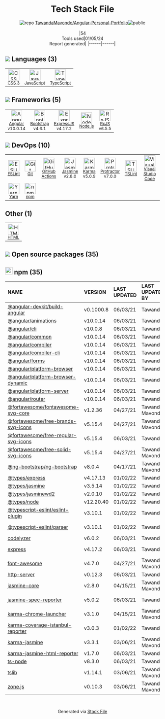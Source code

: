 <!--
&lt;--- Readme.md Snippet without images Start ---&gt;
## Tech Stack
TawandaMavondo/Angular-Personal-Portfolio is built on the following main stack:

- [Jasmine](http://jasmine.github.io/) – Javascript Testing Framework
- [Node.js](http://nodejs.org/) – Frameworks (Full Stack)
- [Bootstrap](http://getbootstrap.com/) – Front-End Frameworks
- [ExpressJS](http://expressjs.com/) – Microframeworks (Backend)
- [JavaScript](https://developer.mozilla.org/en-US/docs/Web/JavaScript) – Languages
- [Karma](http://karma-runner.github.io/) – Browser Testing
- [TypeScript](http://www.typescriptlang.org) – Languages
- [Protractor](http://angular.github.io/protractor) – Javascript Testing Framework
- [RxJS](http://reactivex.io/rxjs/) – Concurrency Frameworks
- [ESLint](http://eslint.org/) – Code Review
- [Angular](https://angular.io) – Javascript MVC Frameworks
- [Visual Studio Code](https://code.visualstudio.com/) – Text Editor
- [TSLint](https://github.com/palantir/tslint) – Code Review
- [Yarn](https://yarnpkg.com/) – Front End Package Manager
- [GitHub Actions](https://github.com/features/actions) – Continuous Integration

Full tech stack [here](/techstack.md)

&lt;--- Readme.md Snippet without images End ---&gt;

&lt;--- Readme.md Snippet with images Start ---&gt;
## Tech Stack
TawandaMavondo/Angular-Personal-Portfolio is built on the following main stack:

- <img width='25' height='25' src='https://img.stackshare.io/service/831/7c0b595409af531b9cdeb07f8c513e8b.png' alt='Jasmine'/> [Jasmine](http://jasmine.github.io/) – Javascript Testing Framework
- <img width='25' height='25' src='https://img.stackshare.io/service/1011/n1JRsFeB_400x400.png' alt='Node.js'/> [Node.js](http://nodejs.org/) – Frameworks (Full Stack)
- <img width='25' height='25' src='https://img.stackshare.io/service/1101/C9QJ7V3X.png' alt='Bootstrap'/> [Bootstrap](http://getbootstrap.com/) – Front-End Frameworks
- <img width='25' height='25' src='https://img.stackshare.io/service/1163/hashtag.png' alt='ExpressJS'/> [ExpressJS](http://expressjs.com/) – Microframeworks (Backend)
- <img width='25' height='25' src='https://img.stackshare.io/service/1209/javascript.jpeg' alt='JavaScript'/> [JavaScript](https://developer.mozilla.org/en-US/docs/Web/JavaScript) – Languages
- <img width='25' height='25' src='https://img.stackshare.io/service/1420/TidYGd6a.png' alt='Karma'/> [Karma](http://karma-runner.github.io/) – Browser Testing
- <img width='25' height='25' src='https://img.stackshare.io/service/1612/bynNY5dJ.jpg' alt='TypeScript'/> [TypeScript](http://www.typescriptlang.org) – Languages
- <img width='25' height='25' src='https://img.stackshare.io/service/1754/protractor-logo1.png' alt='Protractor'/> [Protractor](http://angular.github.io/protractor) – Javascript Testing Framework
- <img width='25' height='25' src='https://img.stackshare.io/service/1796/984368.png' alt='RxJS'/> [RxJS](http://reactivex.io/rxjs/) – Concurrency Frameworks
- <img width='25' height='25' src='https://img.stackshare.io/service/3337/Q4L7Jncy.jpg' alt='ESLint'/> [ESLint](http://eslint.org/) – Code Review
- <img width='25' height='25' src='https://img.stackshare.io/service/3745/cb8U-gL6_400x400.jpg' alt='Angular'/> [Angular](https://angular.io) – Javascript MVC Frameworks
- <img width='25' height='25' src='https://img.stackshare.io/service/4202/Visual_Studio_Code_logo.png' alt='Visual Studio Code'/> [Visual Studio Code](https://code.visualstudio.com/) – Text Editor
- <img width='25' height='25' src='https://img.stackshare.io/service/5561/303157.png' alt='TSLint'/> [TSLint](https://github.com/palantir/tslint) – Code Review
- <img width='25' height='25' src='https://img.stackshare.io/service/5848/44mC-kJ3.jpg' alt='Yarn'/> [Yarn](https://yarnpkg.com/) – Front End Package Manager
- <img width='25' height='25' src='https://img.stackshare.io/service/11563/actions.png' alt='GitHub Actions'/> [GitHub Actions](https://github.com/features/actions) – Continuous Integration

Full tech stack [here](/techstack.md)

&lt;--- Readme.md Snippet with images End ---&gt;
-->
<div align="center">

# Tech Stack File
![](https://img.stackshare.io/repo.svg "repo") [TawandaMavondo/Angular-Personal-Portfolio](https://github.com/TawandaMavondo/Angular-Personal-Portfolio)![](https://img.stackshare.io/public_badge.svg "public")
<br/><br/>
|54<br/>Tools used|01/05/24 <br/>Report generated|
|------|------|
</div>

## <img src='https://img.stackshare.io/languages.svg'/> Languages (3)
<table><tr>
  <td align='center'>
  <img width='36' height='36' src='https://img.stackshare.io/service/6727/css.png' alt='CSS 3'>
  <br>
  <sub><a href="https://developer.mozilla.org/en-US/docs/Web/CSS/CSS3">CSS 3</a></sub>
  <br>
  <sub></sub>
</td>

<td align='center'>
  <img width='36' height='36' src='https://img.stackshare.io/service/1209/javascript.jpeg' alt='JavaScript'>
  <br>
  <sub><a href="https://developer.mozilla.org/en-US/docs/Web/JavaScript">JavaScript</a></sub>
  <br>
  <sub></sub>
</td>

<td align='center'>
  <img width='36' height='36' src='https://img.stackshare.io/service/1612/bynNY5dJ.jpg' alt='TypeScript'>
  <br>
  <sub><a href="http://www.typescriptlang.org">TypeScript</a></sub>
  <br>
  <sub></sub>
</td>

</tr>
</table>

## <img src='https://img.stackshare.io/frameworks.svg'/> Frameworks (5)
<table><tr>
  <td align='center'>
  <img width='36' height='36' src='https://img.stackshare.io/service/3745/cb8U-gL6_400x400.jpg' alt='Angular'>
  <br>
  <sub><a href="https://angular.io">Angular</a></sub>
  <br>
  <sub>v10.0.14</sub>
</td>

<td align='center'>
  <img width='36' height='36' src='https://img.stackshare.io/service/1101/C9QJ7V3X.png' alt='Bootstrap'>
  <br>
  <sub><a href="http://getbootstrap.com/">Bootstrap</a></sub>
  <br>
  <sub>v4.6.1</sub>
</td>

<td align='center'>
  <img width='36' height='36' src='https://img.stackshare.io/service/1163/hashtag.png' alt='ExpressJS'>
  <br>
  <sub><a href="http://expressjs.com/">ExpressJS</a></sub>
  <br>
  <sub>v4.17.2</sub>
</td>

<td align='center'>
  <img width='36' height='36' src='https://img.stackshare.io/service/1011/n1JRsFeB_400x400.png' alt='Node.js'>
  <br>
  <sub><a href="http://nodejs.org/">Node.js</a></sub>
  <br>
  <sub></sub>
</td>

<td align='center'>
  <img width='36' height='36' src='https://img.stackshare.io/service/1796/984368.png' alt='RxJS'>
  <br>
  <sub><a href="http://reactivex.io/rxjs/">RxJS</a></sub>
  <br>
  <sub>v6.5.5</sub>
</td>

</tr>
</table>

## <img src='https://img.stackshare.io/devops.svg'/> DevOps (10)
<table><tr>
  <td align='center'>
  <img width='36' height='36' src='https://img.stackshare.io/service/3337/Q4L7Jncy.jpg' alt='ESLint'>
  <br>
  <sub><a href="http://eslint.org/">ESLint</a></sub>
  <br>
  <sub></sub>
</td>

<td align='center'>
  <img width='36' height='36' src='https://img.stackshare.io/service/1046/git.png' alt='Git'>
  <br>
  <sub><a href="http://git-scm.com/">Git</a></sub>
  <br>
  <sub></sub>
</td>

<td align='center'>
  <img width='36' height='36' src='https://img.stackshare.io/service/11563/actions.png' alt='GitHub Actions'>
  <br>
  <sub><a href="https://github.com/features/actions">GitHub Actions</a></sub>
  <br>
  <sub></sub>
</td>

<td align='center'>
  <img width='36' height='36' src='https://img.stackshare.io/service/831/7c0b595409af531b9cdeb07f8c513e8b.png' alt='Jasmine'>
  <br>
  <sub><a href="http://jasmine.github.io/">Jasmine</a></sub>
  <br>
  <sub>v2.8.0</sub>
</td>

<td align='center'>
  <img width='36' height='36' src='https://img.stackshare.io/service/1420/TidYGd6a.png' alt='Karma'>
  <br>
  <sub><a href="http://karma-runner.github.io/">Karma</a></sub>
  <br>
  <sub>v5.0.9</sub>
</td>

<td align='center'>
  <img width='36' height='36' src='https://img.stackshare.io/service/1754/protractor-logo1.png' alt='Protractor'>
  <br>
  <sub><a href="http://angular.github.io/protractor">Protractor</a></sub>
  <br>
  <sub>v7.0.0</sub>
</td>

<td align='center'>
  <img width='36' height='36' src='https://img.stackshare.io/service/5561/303157.png' alt='TSLint'>
  <br>
  <sub><a href="https://github.com/palantir/tslint">TSLint</a></sub>
  <br>
  <sub></sub>
</td>

<td align='center'>
  <img width='36' height='36' src='https://img.stackshare.io/service/4202/Visual_Studio_Code_logo.png' alt='Visual Studio Code'>
  <br>
  <sub><a href="https://code.visualstudio.com/">Visual Studio Code</a></sub>
  <br>
  <sub></sub>
</td>

</tr>
<tr>
  <td align='center'>
  <img width='36' height='36' src='https://img.stackshare.io/service/5848/44mC-kJ3.jpg' alt='Yarn'>
  <br>
  <sub><a href="https://yarnpkg.com/">Yarn</a></sub>
  <br>
  <sub></sub>
</td>

<td align='center'>
  <img width='36' height='36' src='https://img.stackshare.io/service/1120/lejvzrnlpb308aftn31u.png' alt='npm'>
  <br>
  <sub><a href="https://www.npmjs.com/">npm</a></sub>
  <br>
  <sub></sub>
</td>

</tr>
</table>

## Other (1)
<table><tr>
  <td align='center'>
  <img width='36' height='36' src='https://img.stackshare.io/service/2270/no-img-open-source.png' alt='HTML'>
  <br>
  <sub><a href="http://">HTML</a></sub>
  <br>
  <sub></sub>
</td>

</tr>
</table>


## <img src='https://img.stackshare.io/group.svg' /> Open source packages (35)</h2>

## <img width='24' height='24' src='https://img.stackshare.io/service/1120/lejvzrnlpb308aftn31u.png'/> npm (35)

|NAME|VERSION|LAST UPDATED|LAST UPDATED BY|LICENSE|VULNERABILITIES|
|:------|:------|:------|:------|:------|:------|
|[@angular-devkit/build-angular](https://www.npmjs.com/@angular-devkit/build-angular)|v0.1000.8|06/03/21|Tawanda |MIT|N/A|
|[@angular/animations](https://www.npmjs.com/@angular/animations)|v10.0.14|06/03/21|Tawanda |MIT|N/A|
|[@angular/cli](https://www.npmjs.com/@angular/cli)|v10.0.8|06/03/21|Tawanda |MIT|N/A|
|[@angular/common](https://www.npmjs.com/@angular/common)|v10.0.14|06/03/21|Tawanda |MIT|N/A|
|[@angular/compiler](https://www.npmjs.com/@angular/compiler)|v10.0.14|06/03/21|Tawanda |MIT|N/A|
|[@angular/compiler-cli](https://www.npmjs.com/@angular/compiler-cli)|v10.0.14|06/03/21|Tawanda |MIT|N/A|
|[@angular/forms](https://www.npmjs.com/@angular/forms)|v10.0.14|06/03/21|Tawanda |MIT|N/A|
|[@angular/platform-browser](https://www.npmjs.com/@angular/platform-browser)|v10.0.14|06/03/21|Tawanda |MIT|N/A|
|[@angular/platform-browser-dynamic](https://www.npmjs.com/@angular/platform-browser-dynamic)|v10.0.14|06/03/21|Tawanda |MIT|N/A|
|[@angular/platform-server](https://www.npmjs.com/@angular/platform-server)|v10.0.14|06/03/21|Tawanda |MIT|N/A|
|[@angular/router](https://www.npmjs.com/@angular/router)|v10.0.14|06/03/21|Tawanda |MIT|N/A|
|[@fortawesome/fontawesome-svg-core](https://www.npmjs.com/@fortawesome/fontawesome-svg-core)|v1.2.36|04/27/21|Tawanda Mavondo |MIT|N/A|
|[@fortawesome/free-brands-svg-icons](https://www.npmjs.com/@fortawesome/free-brands-svg-icons)|v5.15.4|04/27/21|Tawanda Mavondo |CC-BY-4.0,MIT|N/A|
|[@fortawesome/free-regular-svg-icons](https://www.npmjs.com/@fortawesome/free-regular-svg-icons)|v5.15.4|06/03/21|Tawanda |CC-BY-4.0,MIT|N/A|
|[@fortawesome/free-solid-svg-icons](https://www.npmjs.com/@fortawesome/free-solid-svg-icons)|v5.15.4|04/27/21|Tawanda Mavondo |CC-BY-4.0,MIT|N/A|
|[@ng-bootstrap/ng-bootstrap](https://www.npmjs.com/@ng-bootstrap/ng-bootstrap)|v8.0.4|04/17/21|Tawanda Mavondo |MIT|N/A|
|[@types/express](https://www.npmjs.com/@types/express)|v4.17.13|01/02/22|Tawanda |MIT|N/A|
|[@types/jasmine](https://www.npmjs.com/@types/jasmine)|v3.5.14|01/02/22|Tawanda |MIT|N/A|
|[@types/jasminewd2](https://www.npmjs.com/@types/jasminewd2)|v2.0.10|01/02/22|Tawanda |MIT|N/A|
|[@types/node](https://www.npmjs.com/@types/node)|v12.20.40|01/02/22|Tawanda |MIT|N/A|
|[@typescript-eslint/eslint-plugin](https://www.npmjs.com/@typescript-eslint/eslint-plugin)|v3.10.1|01/02/22|Tawanda |MIT|N/A|
|[@typescript-eslint/parser](https://www.npmjs.com/@typescript-eslint/parser)|v3.10.1|01/02/22|Tawanda |BSD-2-Clause|N/A|
|[codelyzer](https://www.npmjs.com/codelyzer)|v6.0.2|06/03/21|Tawanda |MIT|N/A|
|[express](https://www.npmjs.com/express)|v4.17.2|06/03/21|Tawanda |MIT|[CVE-2022-24999](https://github.com/advisories/GHSA-hrpp-h998-j3pp) (High)|
|[font-awesome](https://www.npmjs.com/font-awesome)|v4.7.0|04/27/21|Tawanda Mavondo |OFL-1.1,MIT|N/A|
|[http-server](https://www.npmjs.com/http-server)|v0.12.3|06/03/21|Tawanda |MIT|N/A|
|[jasmine-core](https://www.npmjs.com/jasmine-core)|v2.8.0|04/15/21|Tawanda Mavondo |MIT|N/A|
|[jasmine-spec-reporter](https://www.npmjs.com/jasmine-spec-reporter)|v5.0.2|06/03/21|Tawanda |Apache-2.0|N/A|
|[karma-chrome-launcher](https://www.npmjs.com/karma-chrome-launcher)|v3.1.0|04/15/21|Tawanda Mavondo |MIT|N/A|
|[karma-coverage-istanbul-reporter](https://www.npmjs.com/karma-coverage-istanbul-reporter)|v3.0.3|01/02/22|Tawanda |MIT|N/A|
|[karma-jasmine](https://www.npmjs.com/karma-jasmine)|v3.3.1|03/06/21|Tawanda Mavondo |MIT|N/A|
|[karma-jasmine-html-reporter](https://www.npmjs.com/karma-jasmine-html-reporter)|v1.7.0|06/03/21|Tawanda |MIT|N/A|
|[ts-node](https://www.npmjs.com/ts-node)|v8.3.0|06/03/21|Tawanda |MIT|N/A|
|[tslib](https://www.npmjs.com/tslib)|v1.14.1|03/06/21|Tawanda Mavondo |0BSD|N/A|
|[zone.js](https://www.npmjs.com/zone.js)|v0.10.3|03/06/21|Tawanda Mavondo |MIT|N/A|

<br/>
<div align='center'>

Generated via [Stack File](https://github.com/marketplace/stack-file)
